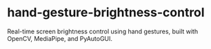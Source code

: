 # hand-gesture-brightness-control
Real-time screen brightness control using hand gestures, built with OpenCV, MediaPipe, and PyAutoGUI.
